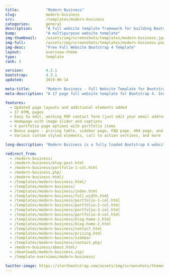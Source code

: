 ```yaml
---
title:            "Modern Business"
slug:             modern-business
src:              /templates/modern-business
categories:       general
description:      "A full website template framework for building Bootstrap 4 websites with 17 pages and a working contact form"
bump:             "A multipurpose website template"
img-thumbnail:    /assets/img/screenshots/templates/modern-business.jpg
img-full:         /assets/img/screenshots/templates/modern-business.png
img-desc:         "Free Full Website Bootstrap 4 Template"
layout:           overview-theme
type:             template
rank: 3

version:          4.2.1
bootstrap:        4.3.1
updated:          2019-06-14

meta-title:       "Modern Business - Full Website Template for Bootstrap 4"
meta-description: "A 17 page full website template for Bootstrap 4. Includes a working contact form, and many other features. All Start Bootstrap templates are free to download and open source."

features:
  - Updated page layouts and additional elements added
  - 17 HTML pages
  - Easy to edit, working PHP contact form (just edit your email address in the included PHP file)
  - Homepage with image slider and captions
  - 4 portfolio page options with portfolio items
  - Bonus pages - pricing table, sidebar page, FAQ page, 404 page, and a blank full width page
  - Various custom styled elements, call to action sections, and more

long-description: "Modern Business is a fully loaded Bootstrap 4 website starter template. It includes 17 HTML pages along with a working PHP contact form. You can use this template to create larger, multipurpose websites using Bootstrap 4."

redirect_from:
  - /modern-business/
  - /modern-business/blog-post.html
  - /modern-business/portfolio-1-col.html
  - /modern-business.php/
  - /modern-business.html/
  - /templates/modern-business.html/
  - /templates/modern-business/
  - /templates/modern-business/index.html
  - /templates/modern-business/full-width.html
  - /templates/modern-business/portfolio-1-col.html
  - /templates/modern-business/portfolio-2-col.html
  - /templates/modern-business/portfolio-3-col.html
  - /templates/modern-business/portfolio-4-col.html
  - /templates/modern-business/blog-home-1.html
  - /templates/modern-business/blog-home-2.html
  - /templates/modern-business/contact.html
  - /templates/modern-business/pricing.html
  - /templates/modern-business/sidebar
  - /templates/modern-business/contact.php/
  - /modern-business/about.html/
  - /downloads/modern-business.zip/
  - /template-overviews/modern-business/

twitter-image: https://startbootstrap.com/assets/img/screenshots/themes/twitter/modern-business.png
---
```

